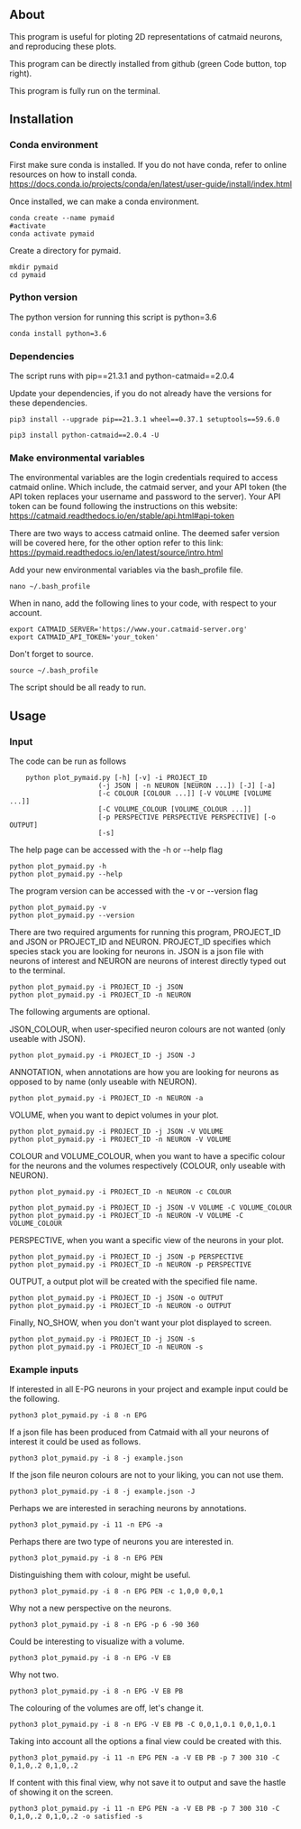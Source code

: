 ## About
This program is useful for ploting 2D representations of catmaid neurons, and reproducing these plots.

This program can be directly installed from github (green Code button, top right).

This program is fully run on the terminal.
## Installation
### Conda environment
First make sure conda is installed. If you do not have conda, refer to online resources on how to install conda.
https://docs.conda.io/projects/conda/en/latest/user-guide/install/index.html

Once installed, we can make a conda environment.

```bash=
conda create --name pymaid
#activate
conda activate pymaid
```

Create a directory for pymaid.
```bash=
mkdir pymaid
cd pymaid
```

### Python version
The python version for running this script is python=3.6
```bash=
conda install python=3.6
```

### Dependencies
The script runs with pip\==21.3.1 and python-catmaid==2.0.4

Update your dependencies, if you do not already have the versions for these dependencies.

```bash=
pip3 install --upgrade pip==21.3.1 wheel==0.37.1 setuptools==59.6.0

pip3 install python-catmaid==2.0.4 -U
```

### Make environmental variables

The environmental variables are the login credentials required to access catmaid online. Which include, the catmaid server, and your API token (the API token replaces your username and password to the server). Your API token can be found following the instructions on this website:
https://catmaid.readthedocs.io/en/stable/api.html#api-token

There are two ways to access catmaid online. The deemed safer version will be covered here, for the other option refer to this link:
https://pymaid.readthedocs.io/en/latest/source/intro.html

Add your new environmental variables via the bash_profile file.

```bash=
nano ~/.bash_profile
```
When in nano, add the following lines to your code, with  respect to your account. 
```bash=
export CATMAID_SERVER='https://www.your.catmaid-server.org'
export CATMAID_API_TOKEN='your_token'
```
Don't forget to source.
```bash=
source ~/.bash_profile
```

The script should be all ready to run.

## Usage
### Input
The code can be run as follows
```bash=
    python plot_pymaid.py [-h] [-v] -i PROJECT_ID
                      (-j JSON | -n NEURON [NEURON ...]) [-J] [-a]
                      [-c COLOUR [COLOUR ...]] [-V VOLUME [VOLUME ...]]
                      [-C VOLUME_COLOUR [VOLUME_COLOUR ...]]
                      [-p PERSPECTIVE PERSPECTIVE PERSPECTIVE] [-o OUTPUT]
                      [-s]
```
The help page can be accessed with the -h or --help flag
```bash=
python plot_pymaid.py -h
python plot_pymaid.py --help
```
The program version can be accessed with the -v or --version flag
```bash=
python plot_pymaid.py -v
python plot_pymaid.py --version
```
There are two required arguments for running this program, PROJECT_ID and JSON or PROJECT_ID and NEURON. PROJECT_ID specifies which species stack you are looking for neurons in. JSON is a json file with neurons of interest and NEURON are neurons of interest directly typed out to the terminal.
```bash=
python plot_pymaid.py -i PROJECT_ID -j JSON
python plot_pymaid.py -i PROJECT_ID -n NEURON
```

The following arguments are optional.

JSON_COLOUR, when user-specified neuron colours are not wanted (only useable with JSON).
```bash=
python plot_pymaid.py -i PROJECT_ID -j JSON -J
```
ANNOTATION, when annotations are how you are looking for neurons as opposed to by name (only useable with NEURON).
```bash=
python plot_pymaid.py -i PROJECT_ID -n NEURON -a
```

VOLUME, when you want to depict volumes in your plot.
```bash=
python plot_pymaid.py -i PROJECT_ID -j JSON -V VOLUME
python plot_pymaid.py -i PROJECT_ID -n NEURON -V VOLUME
```
COLOUR and VOLUME_COLOUR, when you want to have a specific colour for the neurons and the volumes respectively (COLOUR, only useable with NEURON).
```bash=
python plot_pymaid.py -i PROJECT_ID -n NEURON -c COLOUR

python plot_pymaid.py -i PROJECT_ID -j JSON -V VOLUME -C VOLUME_COLOUR
python plot_pymaid.py -i PROJECT_ID -n NEURON -V VOLUME -C VOLUME_COLOUR
```                      
PERSPECTIVE, when you want a specific view of the neurons in your plot.
```bash=
python plot_pymaid.py -i PROJECT_ID -j JSON -p PERSPECTIVE
python plot_pymaid.py -i PROJECT_ID -n NEURON -p PERSPECTIVE
```
OUTPUT, a output plot will be created with the specified file name.
```bash=
python plot_pymaid.py -i PROJECT_ID -j JSON -o OUTPUT
python plot_pymaid.py -i PROJECT_ID -n NEURON -o OUTPUT
```
Finally, NO_SHOW, when you don't want your plot displayed to screen.
```bash=
python plot_pymaid.py -i PROJECT_ID -j JSON -s
python plot_pymaid.py -i PROJECT_ID -n NEURON -s
```

### Example inputs

If interested in all E-PG neurons in your project and example input could be the following. 
```bash=
python3 plot_pymaid.py -i 8 -n EPG 
```

If a json file has been produced from Catmaid with all your neurons of interest it could be used as follows.
```bash=
python3 plot_pymaid.py -i 8 -j example.json 
```

If the json file neuron colours are not to your liking, you can not use them.
```bash=
python3 plot_pymaid.py -i 8 -j example.json -J
```

Perhaps we are interested in seraching neurons by annotations.
```bash=
python3 plot_pymaid.py -i 11 -n EPG -a
```

Perhaps there are two type of neurons you are interested in.
```bash=
python3 plot_pymaid.py -i 8 -n EPG PEN
```
Distinguishing them with colour, might be useful.
```bash=
python3 plot_pymaid.py -i 8 -n EPG PEN -c 1,0,0 0,0,1
```

Why not a new perspective on the neurons.
```bash=
python3 plot_pymaid.py -i 8 -n EPG -p 6 -90 360
```

Could be interesting to visualize with a volume.
```bash=
python3 plot_pymaid.py -i 8 -n EPG -V EB
```

Why not two.
```bash=
python3 plot_pymaid.py -i 8 -n EPG -V EB PB
```
The colouring of the volumes are off, let's change it.
```bash=
python3 plot_pymaid.py -i 8 -n EPG -V EB PB -C 0,0,1,0.1 0,0,1,0.1
```

Taking into account all the options a final view could be created with this.
```bash=
python3 plot_pymaid.py -i 11 -n EPG PEN -a -V EB PB -p 7 300 310 -C 0,1,0,.2 0,1,0,.2
```

If content with this final view, why not save it to output and save the hastle of showing it on the screen.
```bash=
python3 plot_pymaid.py -i 11 -n EPG PEN -a -V EB PB -p 7 300 310 -C 0,1,0,.2 0,1,0,.2 -o satisfied -s
```
